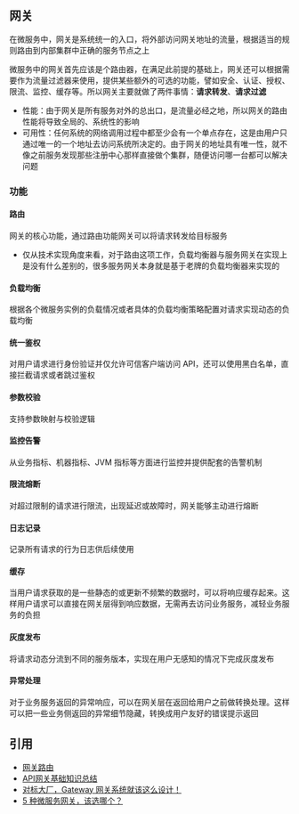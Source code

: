 ## 网关

在微服务中，网关是系统统一的入口，将外部访问网关地址的流量，根据适当的规则路由到内部集群中正确的服务节点之上

微服务中的网关首先应该是个路由器，在满足此前提的基础上，网关还可以根据需要作为流量过滤器来使用，提供某些额外的可选的功能，譬如安全、认证、授权、限流、监控、缓存等。所以网关主要就做了两件事情：**请求转发**、**请求过滤**

- 性能：由于网关是所有服务对外的总出口，是流量必经之地，所以网关的路由性能将导致全局的、系统性的影响
- 可用性：任何系统的网络调用过程中都至少会有一个单点存在，这是由用户只通过唯一的一个地址去访问系统所决定的。由于网关的地址具有唯一性，就不像之前服务发现那些注册中心那样直接做个集群，随便访问哪一台都可以解决问题

### 功能

#### 路由

网关的核心功能，通过路由功能网关可以将请求转发给目标服务

- 仅从技术实现角度来看，对于路由这项工作，负载均衡器与服务网关在实现上是没有什么差别的，很多服务网关本身就是基于老牌的负载均衡器来实现的

#### 负载均衡

根据各个微服务实例的负载情况或者具体的负载均衡策略配置对请求实现动态的负载均衡

#### 统一鉴权

对用户请求进行身份验证并仅允许可信客户端访问 API，还可以使用黑白名单，直接拦截请求或者跳过鉴权

#### 参数校验

支持参数映射与校验逻辑

#### 监控告警

从业务指标、机器指标、JVM 指标等方面进行监控并提供配套的告警机制

#### 限流熔断

对超过限制的请求进行限流，出现延迟或故障时，网关能够主动进行熔断

#### 日志记录

记录所有请求的行为日志供后续使用

#### 缓存

当用户请求获取的是一些静态的或更新不频繁的数据时，可以将响应缓存起来。这样用户请求可以直接在网关层得到响应数据，无需再去访问业务服务，减轻业务服务的负担

#### 灰度发布

将请求动态分流到不同的服务版本，实现在用户无感知的情况下完成灰度发布

#### 异常处理

对于业务服务返回的异常响应，可以在网关层在返回给用户之前做转换处理。这样可以把一些业务侧返回的异常细节隐藏，转换成用户友好的错误提示返回

## 引用

- [网关路由](http://icyfenix.cn/distribution/connect/service-routing.html)
- [API网关基础知识总结](https://javaguide.cn/distributed-system/api-gateway.html)
- [对标大厂，Gateway 网关系统就该这么设计！](https://mp.weixin.qq.com/s/1J61rs74HQ-94BCIREsbhg?poc_token=HAyccWWjezbCj7P3lnDtTk_sw2VEmOc4Rm9go0jE)
- [5 种微服务网关，该选哪个？](https://mp.weixin.qq.com/s/O2N2ucFLn3vF67RK_aP0UA)
